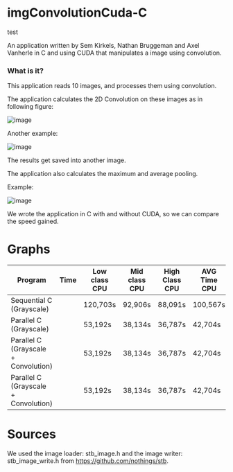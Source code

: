 # imgConvolutionCuda-C

test

An application written by Sem Kirkels, Nathan Bruggeman and Axel Vanherle in C and using CUDA that manipulates a image using convolution.

### What is it?

This application reads 10 images, and processes them using convolution.

The application calculates the 2D Convolution on these images as in following figure:

![image](https://user-images.githubusercontent.com/94362354/197715244-afcae750-128c-4dba-95d8-8c450b977727.png)

Another example:

![image](https://user-images.githubusercontent.com/94362354/197715440-bc4313c3-287a-4676-9046-a6f026218e16.png)


The results get saved into another image.

The application also calculates the maximum and average pooling.

Example:

![image](https://user-images.githubusercontent.com/94362354/197715748-c407534a-eb89-494a-a06e-f54e60475493.png)

We wrote the application in C with and without CUDA, so we can compare the speed gained.

# Graphs

| Program                  | Time | Low class CPU | Mid class CPU | High Class CPU | AVG Time CPU | Low class GPU | Mid class GPU | High class GPU | AVG GPU |
|--------------------------|------|---------------|---------------|----------------|--------------|---------------|---------------|----------------|---------|
| Sequential C (Grayscale) |      | 120,703s      | 92,906s       | 88,091s        | 100,567s     |       n/a        |        n/a       |         n/a       |     n/a   |
| Parallel C (Grayscale)    |      | 53,192s       | 38,134s       | 36,787s        | 42,704s      |      n/a         |         n/a      |        n/a        |    n/a     |
| Parallel C (Grayscale + Convolution)    |      | 53,192s       | 38,134s       | 36,787s        | 42,704s      |      n/a         |         n/a      |        n/a        |    n/a     |
| Parallel C (Grayscale + Convolution)    |      | 53,192s       | 38,134s       | 36,787s        | 42,704s      |      n/a         |         n/a      |        n/a        |    n/a     |

# Sources

We used the image loader: stb_image.h and the image writer: stb_image_write.h from https://github.com/nothings/stb.

